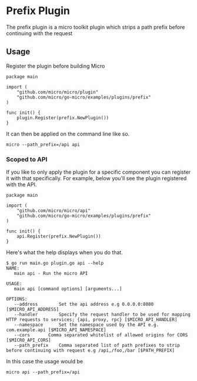 # Prefix Plugin

The prefix plugin is a micro toolkit plugin which strips a path prefix before continuing with the request

## Usage

Register the plugin before building Micro

```
package main

import (
	"github.com/micro/micro/plugin"
	"github.com/micro/go-micro/examples/plugins/prefix"
)

func init() {
	plugin.Register(prefix.NewPlugin())
}
```

It can then be applied on the command line like so.

```
micro --path_prefix=/api api
```

### Scoped to API

If you like to only apply the plugin for a specific component you can register it with that specifically. 
For example, below you'll see the plugin registered with the API.

```
package main

import (
	"github.com/micro/micro/api"
	"github.com/micro/go-micro/examples/plugins/prefix"
)

func init() {
	api.Register(prefix.NewPlugin())
}
```

Here's what the help displays when you do that.

```
$ go run main.go plugin.go api --help
NAME:
   main api - Run the micro API

USAGE:
   main api [command options] [arguments...]

OPTIONS:
   --address 		Set the api address e.g 0.0.0.0:8080 [$MICRO_API_ADDRESS]
   --handler 		Specify the request handler to be used for mapping HTTP requests to services; {api, proxy, rpc} [$MICRO_API_HANDLER]
   --namespace 		Set the namespace used by the API e.g. com.example.api [$MICRO_API_NAMESPACE]
   --cors 		Comma separated whitelist of allowed origins for CORS [$MICRO_API_CORS]
   --path_prefix 	Comma separated list of path prefixes to strip before continuing with request e.g /api,/foo,/bar [$PATH_PREFIX]
```

In this case the usage would be

```
micro api --path_prefix=/api
```
